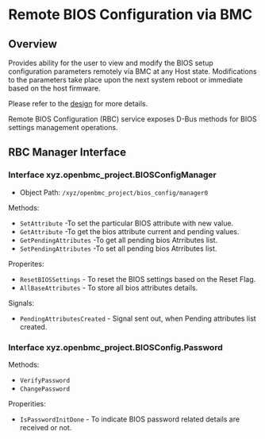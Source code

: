 # Remote BIOS Configuration via BMC

## Overview

Provides ability for the user to view and modify the BIOS setup configuration
parameters remotely via BMC at any Host state. Modifications to the parameters
take place upon the next system reboot or immediate based on the host firmware.

Please refer to the [design][design] for more details.

Remote BIOS Configuration (RBC) service exposes D-Bus methods for BIOS settings
management operations.

## RBC Manager Interface

### Interface xyz.openbmc_project.BIOSConfigManager

- Object Path: `/xyz/openbmc_project/bios_config/manager0`

Methods:

- `SetAttribute` -To set the particular BIOS attribute with new value.
- `GetAttribute` -To get the bios attribute current and pending values.
- `GetPendingAttributes` -To get all pending bios Atrributes list.
- `SetPendingAttributes` -To set all pending bios Atrributes list.

Properites:

- `ResetBIOSSettings` - To reset the BIOS settings based on the Reset Flag.
- `AllBaseAttributes` - To store all bios attributes details.

Signals:

- `PendingAttributesCreated` - Signal sent out, when Pending attributes list
  created.

### Interface xyz.openbmc_project.BIOSConfig.Password

Methods:

- `VerifyPassword`
- `ChangePassword`

Properities:

- `IsPasswordInitDone` - To indicate BIOS password related details are received
  or not.

[design]:
  https://github.com/openbmc/docs/blob/master/designs/remote-bios-configuration.md

